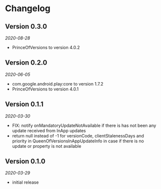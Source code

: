 # Changelog

## Version 0.3.0

_2020-08-28_

- PrinceOfVersions to version 4.0.2

## Version 0.2.0

_2020-06-05_

- com.google.android.play:core to version 1.7.2
- PrinceOfVersions to version 4.0.1

## Version 0.1.1

_2020-03-30_

- FIX: notify onMandatoryUpdateNotAvailable if there is has not been any update received from InApp updates
- return null instead of -1 for versionCode, clientStalenessDays and priority in QueenOfVersionsInAppUpdateInfo in case if there is no update or property is not available

## Version 0.1.0

_2020-03-29_

- initial release
